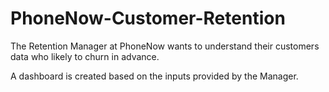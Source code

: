 # PhoneNow-Customer-Retention
The Retention Manager at PhoneNow wants to understand their customers data who likely to churn in advance.

A dashboard is created based on the inputs provided by the Manager.
